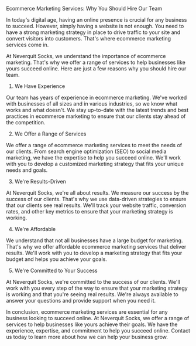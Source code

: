 Ecommerce Marketing Services: Why You Should Hire Our Team

In today's digital age, having an online presence is crucial for any business to succeed. However, simply having a website is not enough. You need to have a strong marketing strategy in place to drive traffic to your site and convert visitors into customers. That's where ecommerce marketing services come in.

At Neverquit Socks, we understand the importance of ecommerce marketing. That's why we offer a range of services to help businesses like yours succeed online. Here are just a few reasons why you should hire our team.

1. We Have Experience

Our team has years of experience in ecommerce marketing. We've worked with businesses of all sizes and in various industries, so we know what works and what doesn't. We stay up-to-date with the latest trends and best practices in ecommerce marketing to ensure that our clients stay ahead of the competition.

2. We Offer a Range of Services

We offer a range of ecommerce marketing services to meet the needs of our clients. From search engine optimization (SEO) to social media marketing, we have the expertise to help you succeed online. We'll work with you to develop a customized marketing strategy that fits your unique needs and goals.

3. We're Results-Driven

At Neverquit Socks, we're all about results. We measure our success by the success of our clients. That's why we use data-driven strategies to ensure that our clients see real results. We'll track your website traffic, conversion rates, and other key metrics to ensure that your marketing strategy is working.

4. We're Affordable

We understand that not all businesses have a large budget for marketing. That's why we offer affordable ecommerce marketing services that deliver results. We'll work with you to develop a marketing strategy that fits your budget and helps you achieve your goals.

5. We're Committed to Your Success

At Neverquit Socks, we're committed to the success of our clients. We'll work with you every step of the way to ensure that your marketing strategy is working and that you're seeing real results. We're always available to answer your questions and provide support when you need it.

In conclusion, ecommerce marketing services are essential for any business looking to succeed online. At Neverquit Socks, we offer a range of services to help businesses like yours achieve their goals. We have the experience, expertise, and commitment to help you succeed online. Contact us today to learn more about how we can help your business grow.